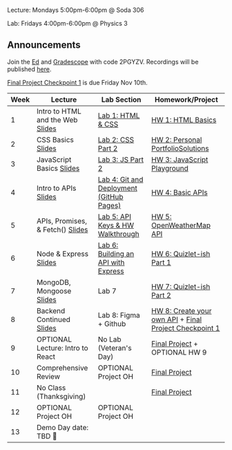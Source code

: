 Lecture: Mondays 5:00pm-6:00pm @ Soda 306

Lab: Fridays 4:00pm-6:00pm @ Physics 3

## Announcements
Join the [Ed](https://edstem.org/us/join/hAbV5D) and [Gradescope](https://www.gradescope.com) with code 2PGYZV. Recordings will be published [here](https://drive.google.com/drive/folders/1XAtjL4oDUdC0uf3Nsrkdogoi8p3U37nr?usp=drive_link).

[Final Project Checkpoint 1](#/hw/web/spec) is due Friday Nov 10th.

| Week | Lecture                                                                                                                                                                                                                                                                          | Lab Section                           | Homework/Project                                                                |
|------|----------------------------------------------------------------------------------------------------------------------------------------------------------------------------------------------------------------------------------------------------------------------------------|---------------------------------------|---------------------------------------------------------------------------------|
| 1    | Intro to HTML and the Web [Slides](https://docs.google.com/presentation/d/1UcdmKHfwTBa-SnR3G23D9XF4xvvrNzXVHSYczy8U_ug/edit)   | [Lab 1: HTML & CSS](https://docs.google.com/presentation/d/1tkhwUvDWGnJZLTWv4SCvPtd1XPH0GKAS7aatzZsj2aA/edit?usp=sharing)  | [HW 1: HTML Basics](#/hw/web/hw1)     |
| 2    | CSS Basics [Slides](https://docs.google.com/presentation/d/1ugHZ98EAWHLxFj5mVykZiH-1CGMEICS2mljBivZ-pW4/edit?usp=sharing)                             | [Lab 2: CSS Part 2](https://docs.google.com/presentation/d/17mnkmwGId_L5ChDgGw7dma11CRWvPfuSPcBpSzKHyso/edit?usp=sharing)   | [HW 2: Personal Portfolio](#/hw/web/hw2)[Solutions](assets/hw2/fa23-hw2-sols.zip) |
| 3    | JavaScript Basics [Slides](https://docs.google.com/presentation/d/1Im8zmJ5fdH7KwN3bdAO6tGDB6ZWTSaFxDEKE9uyPd2c/edit?usp=sharing)  | [Lab 3: JS Part 2](https://docs.google.com/presentation/d/1EiH2TaVNuTlPSAgVICgpqxkasS5FHBkQJEB_OgLjZGA/edit?usp=sharing) | [HW 3: JavaScript Playground](#/hw/web/hw3)                                    |
| 4    | Intro to APIs [Slides](https://docs.google.com/presentation/d/15Z_9r2RvC0lpORgY1B36PMHhgbIkXNM1JqkaOLHg-c4/edit?usp=sharing)     | [Lab 4: Git and Deployment (GitHub Pages)](https://docs.google.com/presentation/d/1KprpWhlgZ5rbIASS2qnnD-JidRpqUHWMN1WHkvI_wyE/edit?usp=sharing)            | [HW 4: Basic APIs](https://www.gradescope.com)   |
| 5    | APIs, Promises, & Fetch() [Slides](https://docs.google.com/presentation/d/1ha5HZkX6n1dUgOoSL7OravcbBiPFDkwXZZjLxDOp7Ho/edit?usp=sharing) | [Lab 5: API Keys & HW Walkthrough](https://docs.google.com/presentation/d/104qL6ysa1rN0Pd_BcSGpo4Sxpz0nemziMy0nCq-UArY/edit?usp=sharing)   | [HW 5: OpenWeatherMap API](#/hw/web/hw5)   |
| 6    | Node & Express [Slides](https://docs.google.com/presentation/d/1A7mK0etb0R4Jm3CJkXKHRWdmWKRgjjcOkT-JYMgELQE/edit?usp=sharing)    | [Lab 6: Building an API with Express](https://docs.google.com/presentation/d/1gMRWMoVL2xXBnthyaMY8ySSu9v_8Jm3-IuoShh-ptBU/edit)            | [HW 6: Quizlet-ish Part 1](#/hw/web/hw6) |
| 7    | MongoDB, Mongoose [Slides](https://docs.google.com/presentation/d/1kc3av3aQUS5Bgjg98HzY377VKWyeJ4lQcVywC6D-rTM/edit#slide=id.g17893090c69_0_142)    | Lab 7           | [HW 7: Quizlet-ish Part 2](#/hw/web/hw7) |
| 8    | Backend Continued [Slides](https://docs.google.com/presentation/d/1VahUS8xhRltUkG_IJ_mPXCd4-06NrELkoiwYkmRoWJw/edit)  | Lab 8: Figma + Github | [HW 8: Create your own API](#/hw/web/fa23-hw8) + [Final Project Checkpoint 1](#/hw/web/spec)
| 9    | OPTIONAL Lecture: Intro to React | No Lab (Veteran's Day) | [Final Project](#/hw/web/spec) + OPTIONAL HW 9    |
| 10   | Comprehensive Review   | OPTIONAL Project OH           | [Final Project](#/hw/web/spec) |
| 11   | No Class (Thanksgiving) | | [Final Project](#/hw/web/spec)
| 12   | OPTIONAL Project OH        | OPTIONAL Project OH                     |   |
| 13   | Demo Day date: TBD 🎉  |
